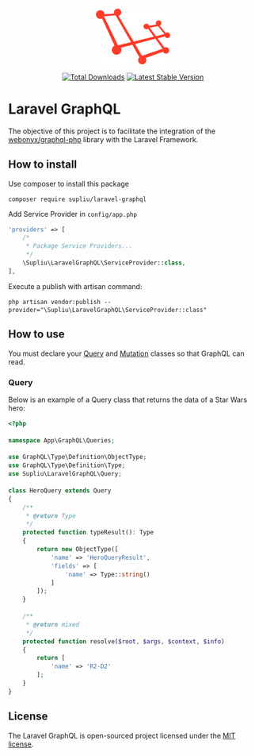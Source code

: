 <p align="center">
  <img src="assets/logo.png" width="150">
</p>

<p align="center">
  <a href="https://packagist.org/packages/supliu/laravel-graphql"><img src="https://poser.pugx.org/supliu/laravel-graphql/d/total.svg" alt="Total Downloads"></a>
  <a href="https://packagist.org/packages/supliu/laravel-graphql"><img src="https://poser.pugx.org/supliu/laravel-graphql/v/stable.svg" alt="Latest Stable Version"></a>
</p>

# Laravel GraphQL

The objective of this project is to facilitate the integration of the <a href="https://github.com/webonyx/graphql-php">webonyx/graphql-php</a> library with the Laravel Framework.

## How to install

Use composer to install this package

```
composer require supliu/laravel-graphql
```

Add Service Provider in `config/app.php`

```php
'providers' => [
    /*
     * Package Service Providers...
     */
    \Supliu\LaravelGraphQL\ServiceProvider::class,
],
```

Execute a publish with artisan command:

```
php artisan vendor:publish --provider="\Supliu\LaravelGraphQL\ServiceProvider::class"
```

## How to use

You must declare your <a href="https://graphql.org/learn/queries/">Query</a> and <a href="https://graphql.org/learn/queries/#mutations">Mutation</a> classes so that GraphQL can read.

### Query

Below is an example of a Query class that returns the data of a Star Wars hero:

```php
<?php

namespace App\GraphQL\Queries;

use GraphQL\Type\Definition\ObjectType;
use GraphQL\Type\Definition\Type;
use Supliu\LaravelGraphQL\Query;

class HeroQuery extends Query
{
    /**
     * @return Type
     */
    protected function typeResult(): Type
    {
        return new ObjectType([
            'name' => 'HeroQueryResult',
            'fields' => [
                'name' => Type::string()
            ]
        ]);
    }

    /**
     * @return mixed
     */
    protected function resolve($root, $args, $context, $info)
    {
        return [
            'name' => 'R2-D2'
        ];
    }
}
```

## License

The Laravel GraphQL is open-sourced project licensed under the [MIT license](https://opensource.org/licenses/MIT).
